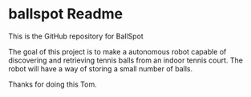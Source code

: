 # ballspot Readme
This is the GitHub repository for BallSpot

The goal of this project is to make a autonomous robot capable of discovering and retrieving tennis
balls from an indoor tennis court.  The robot will have a way of storing a small number of balls.

Thanks for doing this Tom.
